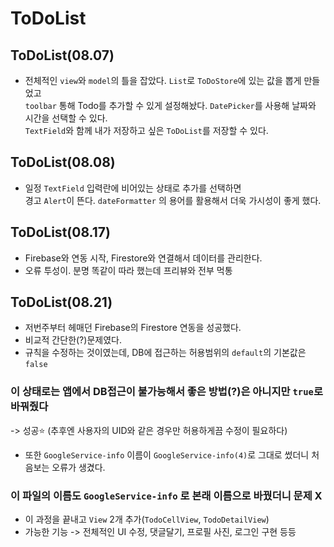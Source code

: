 # ToDoList

## ToDoList(08.07)


- 전체적인 `view`와 `model`의 틀을 잡았다.
`List`로 `ToDoStore`에 있는 값을 뽑게 만들었고
<br/>`toolbar` 통해 Todo를 추가할 수 있게 설정해놨다. 
`DatePicker`를 사용해 날짜와 시간을 선택할 수 있다.
<br/>`TextField`와 함께 내가 저장하고 싶은 `ToDoList`를 저장할 수 있다.

## ToDoList(08.08)

- 일정 `TextField` 입력란에 비어있는 상태로 추가를 선택하면<br/>
경고 `Alert`이 뜬다. `dateFormatter` 의 용어를 활용해서 더욱 가시성이 좋게 했다.

## ToDoList(08.17)

- Firebase와 연동 시작, Firestore와 연결해서 데이터를 관리한다.
- 오류 투성이. 분명 똑같이 따라 했는데 프리뷰와 전부 먹통

## ToDoList(08.21)

- 저번주부터 헤매던 Firebase의 Firestore 연동을 성공했다.
- 비교적 간단한(?)문제였다.
- 규칙을 수정하는 것이였는데, DB에 접근하는 허용범위의 `default`의 기본값은 `false`  

### 이 상태로는 앱에서 DB접근이 불가능해서 좋은 방법(?)은 아니지만 `true`로 바꿔줬다 
-> 성공⭐️
  (추후엔 사용자의 UID와 같은 경우만 허용하게끔 수정이 필요하다)
- 또한 `GoogleService-info` 이름이 `GoogleService-info(4)`로 그대로 썼더니 처음보는 오류가 생겼다.  

### 이 파일의 이름도 `GoogleService-info` 로 본래 이름으로 바꿨더니 문제 X  
- 이 과정을 끝내고 `View` 2개 추가(`TodoCellView`, `TodoDetailView`)
- 가능한 기능 -> 전체적인 UI 수정, 댓글달기, 프로필 사진, 로그인 구현 등등 
  

